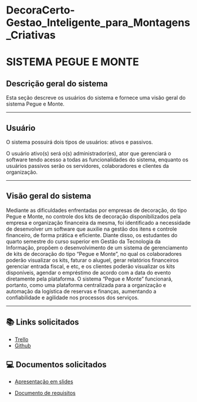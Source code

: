 # DecoraCerto-Gestao_Inteligente_para_Montagens_Criativas
# SISTEMA PEGUE E MONTE


## Descrição geral do sistema
Esta seção descreve os usuários do sistema e fornece uma visão geral do sistema Pegue e 
Monte. 
___

## Usuário

O sistema possuirá dois tipos de usuários: ativos e passivos. 

O usuário ativo(s) será o(s) administrador(es), ator que gerenciará o software tendo acesso a 
todas as funcionalidades do sistema, enquanto os usuários passivos serão os servidores, 
colaboradores e clientes da organização.
___

## Visão geral do sistema  

Mediante as dificuldades enfrentadas por empresas de decoração, do tipo Pegue e Monte, no 
controle dos kits de decoração disponibilizados pela empresa e organização financeira da 
mesma, foi identificado a necessidade de desenvolver um software que auxilie na gestão dos 
itens e controle financeiro, de forma prática e eficiente. 
Diante disso, os estudantes do quarto semestre do curso superior em Gestão da Tecnologia da 
Informação, propõem o desenvolvimento de um sistema de gerenciamento de kits de 
decoração do tipo “Pegue e Monte”, no qual os colaboradores poderão visualizar os kits, 
faturar o aluguel, gerar relatórios financeiros gerenciar entrada fiscal, e etc, e os clientes 
poderão visualizar os kits disponíveis, agendar o empréstimo de acordo com a data do evento 
diretamente pela plataforma. 
O sistema “Pegue e Monte” funcionará, portanto, como uma plataforma centralizada para a 
organização e automação da logística de reservas e finanças, aumentando a confiabilidade 
e agilidade nos processos dos serviços.
___

## 📚 Links solicitados
- [Trello](https://trello.com/invite/b/681fe46994c6170f6882711a/ATTId8efd6860cca851d0c686e57ee2db15071BB7BFB/projeto-engenharia-de-software)
- [Github](https://github.com/brunaalvescabral/DecoraCerto-Gestao_Inteligente_para_Montagens_Criativas)

## 💻 Documentos solicitados
- [Apresentação em slides](file:///C:/Users/%C3%89lida%20Guedes/Downloads/Apresenta%C3%A7%C3%A3o%20engenharia%20de%20software-%20sistema%20pegue%20e%20monte.pdf)

- [Documento de requisitos](file:///C:/Users/%C3%89lida%20Guedes/Downloads/Documento%20de%20requisitos%20do%20sistema%20Pegue%20e%20Monte.pdf)
